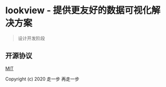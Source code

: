 # lookview - 提供更友好的数据可视化解决方案

> 设计开发阶段

## 开源协议

[MIT](https://github.com/AC-graph/lookview/blob/master/LICENSE)

Copyright (c) 2020 走一步 再走一步